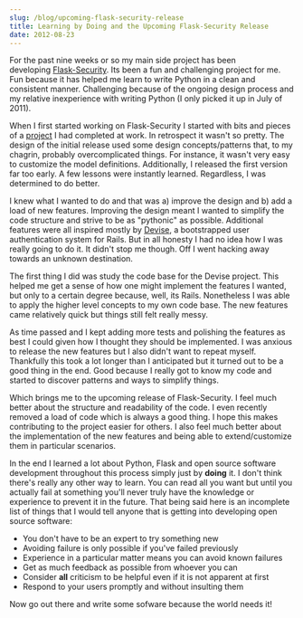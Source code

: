 ```yaml
---
slug: /blog/upcoming-flask-security-release
title: Learning by Doing and the Upcoming Flask-Security Release
date: 2012-08-23
---
```

For the past nine weeks or so my main side project has been developing [Flask-Security](https://github.com/mattupstate/flask-security/). Its been a fun and challenging project for me. Fun because it has helped me learn to write Python in a clean and consistent manner. Challenging because of the ongoing design process and my relative inexperience with writing Python (I only picked it up in July of 2011).

When I first started working on Flask-Security I started with bits and pieces of a [project](https://github.com/localprojects/Civil-Debate-Wall) I had completed at work. In retrospect it wasn't so pretty. The design of the initial release used some design concepts/patterns that, to my chagrin, probably overcomplicated things. For instance, it wasn't very easy to customize the model definitions. Additionally, I released the first version far too early. A few lessons were instantly learned. Regardless, I was determined to do better.

I knew what I wanted to do and that was a) improve the design and b) add a load of new features. Improving the design meant I wanted to simplify the code structure and strive to be as "pythonic" as possible. Additional features were all inspired mostly by [Devise](https://github.com/plataformatec/devise), a bootstrapped user authentication system for Rails. But in all honesty I had no idea how I was really going to do it. It didn't stop me though. Off I went hacking away towards an unknown destination.

The first thing I did was study the code base for the Devise project. This helped me get a sense of how one might implement the features I wanted, but only to a certain degree because, well, its Rails. Nonetheless I was able to apply the higher level concepts to my own code base. The new features came relatively quick but things still felt really messy.

As time passed and I kept adding more tests and polishing the features as best I could given how I thought they should be implemented. I was anxious to release the new features but I also didn't want to repeat myself. Thankfully this took a lot longer than I anticipated but it turned out to be a good thing in the end. Good because I really got to know my code and started to discover patterns and ways to simplify things.

Which brings me to the upcoming release of Flask-Security. I feel much better about the structure and readability of the code. I even recently removed a load of code which is always a good thing. I hope this makes contributing to the project easier for others. I also feel much better about the implementation of the new features and being able to extend/customize them in particular scenarios.

In the end I learned a lot about Python, Flask and open source software development throughout this process simply just by **doing** it. I don't think there's really any other way to learn. You can read all you want but until you actually fail at something you'll never truly have the knowledge or experience to prevent it in the future. That being said here is an incomplete list of things that I would tell anyone that is getting into developing open source software:

* You don't have to be an expert to try something new
* Avoiding failure is only possible if you've failed previously
* Experience in a particular matter means you can avoid known failures
* Get as much feedback as possible from whoever you can
* Consider **all** criticism to be helpful even if it is not apparent at first
* Respond to your users promptly and without insulting them

Now go out there and write some sofware because the world needs it!